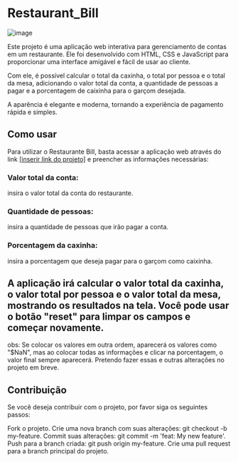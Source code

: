 # Restaurant_Bill
 
![image](https://user-images.githubusercontent.com/99044745/233095717-1b326905-4641-429a-aefd-be04db1e0be4.png)


Este projeto é uma aplicação web interativa para gerenciamento de contas em um restaurante. Ele foi desenvolvido com HTML, CSS e JavaScript para proporcionar uma interface amigável e fácil de usar ao cliente.

Com ele, é possível calcular o total da caxinha, o total por pessoa e o total da mesa, adicionando o valor total da conta, a quantidade de pessoas a pagar e a porcentagem de caixinha para o garçom desejada.

A aparência é elegante e moderna, tornando a experiência de pagamento rápida e simples.

## Como usar
Para utilizar o Restaurante Bill, basta acessar a aplicação web através do link [[inserir link do projeto]](https://disantoss.github.io/Desafio_FMENTOR_RestaurantBill/) e preencher as informações necessárias:

### Valor total da conta:
insira o valor total da conta do restaurante.
### Quantidade de pessoas:
insira a quantidade de pessoas que irão pagar a conta.
### Porcentagem da caxinha:
insira a porcentagem que deseja pagar para o garçom como caixinha.

## A aplicação irá calcular o valor total da caxinha, o valor total por pessoa e o valor total da mesa, mostrando os resultados na tela. Você pode usar o botão "reset" para limpar os campos e começar novamente.

obs: Se colocar os valores em outra ordem, aparecerá os valores como "$NaN", mas ao colocar todas as informações e clicar na porcentagem, o valor final sempre aparecerá. Pretendo fazer essas e outras alterações no projeto em breve.

## Contribuição
Se você deseja contribuir com o projeto, por favor siga os seguintes passos:

Fork o projeto.
Crie uma nova branch com suas alterações: git checkout -b my-feature.
Commit suas alterações: git commit -m 'feat: My new feature'.
Push para a branch criada: git push origin my-feature.
Crie uma pull request para a branch principal do projeto.
